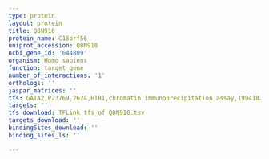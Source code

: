 ```yaml
---
type: protein
layout: protein
title: Q8N910
protein_name: C15orf56
uniprot_accession: Q8N910
ncbi_gene_id: '644809'
organism: Homo sapiens
function: target gene
number_of_interactions: '1'
orthologs: ''
jaspar_matrices: ''
tfs: GATA2,P23769,2624,HTRI,chromatin immunoprecipitation assay,19941826%5Buid%5D+OR+22900683%5Buid%5D,No
targets: ''
tfs_download: TFLink_tfs_of_Q8N910.tsv
targets_download: ''
bindingSites_download: ''
binding_sites_ls: ''

---
```

